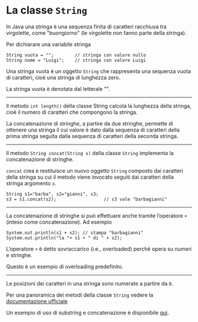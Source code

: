 # La classe `String`

In Java una stringa è una sequenza finita di caratteri racchiusa tra virgolette, come "buongiorno"
(le virgolette non fanno parte della stringa).

Per dichiarare una variabile stringa

```
String vuota = "";        // stringa con valore nullo
String nome = "Luigi";    // stringa con valore Luigi
```

Una stringa vuota è un oggetto `String` che rappresenta una sequenza vuota di caratteri, cioè una stringa di lunghezza
zero.

La stringa vuota è denotata dal letterale "".

---

Il metodo `int length()` della classe String calcola la lunghezza della stringa, cioè il numero di caratteri che
compongono la stringa.

La concatenazione di stringhe, a partire da due stringhe, permette di ottenere una stringa il cui valore è dato dalla
sequenza di caratteri della prima stringa seguita dalla sequenza di caratteri della seconda stringa.

---

Il metodo `String concat(String x)` della classe `String` implementa la concatenazione di stringhe.

`concat` crea e restituisce un nuovo oggetto `String` composto dai caratteri della stringa su cui il metodo viene
invocato
seguiti dai caratteri della stringa argomento `x`.

```
String s1="barba", s2="gianni", s3;
s3 = s1.concat(s2);                  // s3 vale "barbagianni"
```

---

La concatenazione di stringhe si può effettuare anche tramite l’operatore `+` (inteso come concatenazione).
Ad esempio

```
System.out.println(s1 + s2); // stampa "barbagianni"
System.out.println("la "+ s1 + " di " + s2);
```

L’operatore `+` è detto sovraccarico (i.e., overloaded) perché opera su numeri e stringhe.

Questo è un esempio di overloading predefinito.

---

Le posizioni dei caratteri in una stringa sono numerate a partire da `0`.

Per una panoramica dei metodi della classe `String`
vedere la [documentazione ufficiale](https://docs.oracle.com/en/java/javase/17/docs/api/java.base/java/lang/String.html)

Un esempio di uso di substring e concatenazione è disponibile
[qui](course://Lab_01/StringClass/src/SubstringConcatExample.java).